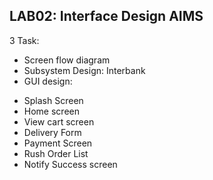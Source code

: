 ## LAB02: Interface Design AIMS
3 Task:
- Screen flow diagram
- Subsystem Design: Interbank
- GUI design: 
+ Splash Screen
+ Home screen
+ View cart screen
+ Delivery Form
+ Payment Screen
+ Rush Order List
+ Notify Success screen
